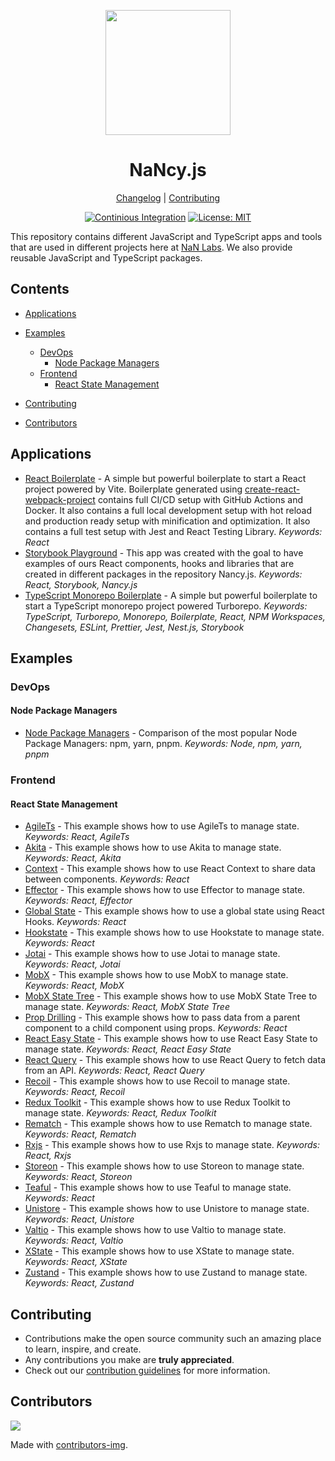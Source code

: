 <!--lint disable double-link awesome-heading awesome-git-repo-age awesome-toc-->

<div align="center">
<p>
    <img
        style="width: 200px"
        width="200"
        src="https://avatars.githubusercontent.com/u/4426989?s=200&v=4"
    >
</p>
<h1>NaNcy.js</h1>

[Changelog](#) |
[Contributing](./CONTRIBUTING.md)

</div>
<div align="center">

[![Continious Integration][cibadge]][ciurl]
[![License: MIT][licensebadge]][licenseurl]

</div>

This repository contains different JavaScript and TypeScript apps and tools that are used in different projects here at [NaN Labs](https://www.nanlabs.com/).
We also provide reusable JavaScript and TypeScript packages.

## Contents

- [Applications](#applications)
- [Examples](#examples)

  - [DevOps](#devops)
    - [Node Package Managers](#node-package-managers)
  - [Frontend](#frontend)
    - [React State Management](#react-state-management)

- [Contributing](#contributing)
- [Contributors](#contributors)

## Applications

- [React Boilerplate](https://github.com/nanlabs/react-boilerplate) - A simple but powerful boilerplate to start a React project powered by Vite. Boilerplate generated using [create-react-webpack-project](https://www.npmjs.com/package/create-react-webpack-project) contains full CI/CD setup with GitHub Actions and Docker. It also contains a full local development setup with hot reload and production ready setup with minification and optimization. It also contains a full test setup with Jest and React Testing Library. _Keywords: React_
- [Storybook Playground](https://github.com/nanlabs/nancy.js/tree/main/apps/playground/) - This app was created with the goal to have examples of ours React components, hooks and libraries that are created in different packages in the repository Nancy.js. _Keywords: React, Storybook, Nancy.js_
- [TypeScript Monorepo Boilerplate](https://github.com/nanlabs/ts-monorepo-boilerplate) - A simple but powerful boilerplate to start a TypeScript monorepo project powered Turborepo. _Keywords: TypeScript, Turborepo, Monorepo, Boilerplate, React, NPM Workspaces, Changesets, ESLint, Prettier, Jest, Nest.js, Storybook_

## Examples

### DevOps

#### Node Package Managers

- [Node Package Managers](https://github.com/nanlabs/nancy.js/tree/main/examples/node-package-managers/) - Comparison of the most popular Node Package Managers: npm, yarn, pnpm. _Keywords: Node, npm, yarn, pnpm_

### Frontend

#### React State Management

- [AgileTs](https://github.com/nanlabs/nancy.js/tree/main/examples/state-management/examples/atomic-agilets/) - This example shows how to use AgileTs to manage state. _Keywords: React, AgileTs_
- [Akita](https://github.com/nanlabs/nancy.js/tree/main/examples/state-management/examples/reactive-akita/) - This example shows how to use Akita to manage state. _Keywords: React, Akita_
- [Context](https://github.com/nanlabs/nancy.js/tree/main/examples/state-management/examples/hooks-context/) - This example shows how to use React Context to share data between components. _Keywords: React_
- [Effector](https://github.com/nanlabs/nancy.js/tree/main/examples/state-management/examples/reactive-effector/) - This example shows how to use Effector to manage state. _Keywords: React, Effector_
- [Global State](https://github.com/nanlabs/nancy.js/tree/main/examples/state-management/examples/hooks-global-state/) - This example shows how to use a global state using React Hooks. _Keywords: React_
- [Hookstate](https://github.com/nanlabs/nancy.js/tree/main/examples/state-management/examples/hooks-hookstate/) - This example shows how to use Hookstate to manage state. _Keywords: React_
- [Jotai](https://github.com/nanlabs/nancy.js/tree/main/examples/state-management/examples/atomic-jotai/) - This example shows how to use Jotai to manage state. _Keywords: React, Jotai_
- [MobX](https://github.com/nanlabs/nancy.js/tree/main/examples/state-management/examples/bidirectional-mobx/) - This example shows how to use MobX to manage state. _Keywords: React, MobX_
- [MobX State Tree](https://github.com/nanlabs/nancy.js/tree/main/examples/state-management/examples/bidirectional-mobx-state-tree/) - This example shows how to use MobX State Tree to manage state. _Keywords: React, MobX State Tree_
- [Prop Drilling](https://github.com/nanlabs/nancy.js/tree/main/examples/state-management/examples/hooks-prop-drilling/) - This example shows how to pass data from a parent component to a child component using props. _Keywords: React_
- [React Easy State](https://github.com/nanlabs/nancy.js/tree/main/examples/state-management/examples/bidirectional-easy-state/) - This example shows how to use React Easy State to manage state. _Keywords: React, React Easy State_
- [React Query](https://github.com/nanlabs/nancy.js/tree/main/examples/state-management/examples/api-react-query/) - This example shows how to use React Query to fetch data from an API. _Keywords: React, React Query_
- [Recoil](https://github.com/nanlabs/nancy.js/tree/main/examples/state-management/examples/atomic-recoil/) - This example shows how to use Recoil to manage state. _Keywords: React, Recoil_
- [Redux Toolkit](https://github.com/nanlabs/nancy.js/tree/main/examples/state-management/examples/unidirectional-redux-toolkit/) - This example shows how to use Redux Toolkit to manage state. _Keywords: React, Redux Toolkit_
- [Rematch](https://github.com/nanlabs/nancy.js/tree/main/examples/state-management/examples/unidirectional-rematch/) - This example shows how to use Rematch to manage state. _Keywords: React, Rematch_
- [Rxjs](https://github.com/nanlabs/nancy.js/tree/main/examples/state-management/examples/reactive-rxjs/) - This example shows how to use Rxjs to manage state. _Keywords: React, Rxjs_
- [Storeon](https://github.com/nanlabs/nancy.js/tree/main/examples/state-management/examples/reactive-storeon/) - This example shows how to use Storeon to manage state. _Keywords: React, Storeon_
- [Teaful](https://github.com/nanlabs/nancy.js/tree/main/examples/state-management/examples/hooks-teaful/) - This example shows how to use Teaful to manage state. _Keywords: React_
- [Unistore](https://github.com/nanlabs/nancy.js/tree/main/examples/state-management/examples/unidirectional-unistore/) - This example shows how to use Unistore to manage state. _Keywords: React, Unistore_
- [Valtio](https://github.com/nanlabs/nancy.js/tree/main/examples/state-management/examples/bidirectional-valtio/) - This example shows how to use Valtio to manage state. _Keywords: React, Valtio_
- [XState](https://github.com/nanlabs/nancy.js/tree/main/examples/state-management/examples/fsm-xstate/) - This example shows how to use XState to manage state. _Keywords: React, XState_
- [Zustand](https://github.com/nanlabs/nancy.js/tree/main/examples/state-management/examples/unidirectional-zustand/) - This example shows how to use Zustand to manage state. _Keywords: React, Zustand_

## Contributing

- Contributions make the open source community such an amazing place to learn, inspire, and create.
- Any contributions you make are **truly appreciated**.
- Check out our [contribution guidelines](./CONTRIBUTING.md) for more information.

## Contributors

<a href="https://github.com/nanlabs/nancy.js/contributors">
  <img src="https://contrib.rocks/image?repo=nanlabs/nancy.js"/>
</a>

Made with [contributors-img](https://contrib.rocks).

[cibadge]: https://github.com/nanlabs/nancy.js/actions/workflows/ci.yml/badge.svg
[licensebadge]: https://img.shields.io/badge/License-MIT-blue.svg
[ciurl]: https://github.com/nanlabs/nancy.js/actions/workflows/ci.yml
[licenseurl]: https://github.com/nanlabs/nancy.js/blob/main/LICENSE
